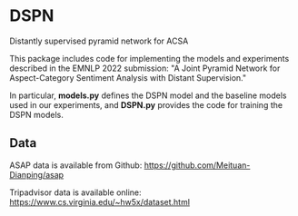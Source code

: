 # DSPN

Distantly supervised pyramid network for ACSA


This package includes code for implementing the models and experiments described in the EMNLP 2022 submission: "A Joint Pyramid Network for Aspect-Category Sentiment Analysis with Distant Supervision."

In particular, **models.py** defines the DSPN model and the baseline models used in our experiments, and **DSPN.py** provides the code for training the DSPN models. 

## Data

ASAP data is available from Github: https://github.com/Meituan-Dianping/asap

Tripadvisor data is available online: https://www.cs.virginia.edu/~hw5x/dataset.html
